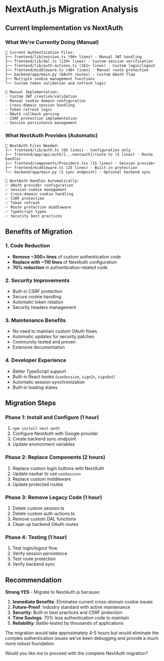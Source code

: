# NextAuth.js Migration Analysis

## Current Implementation vs NextAuth

### What We're Currently Doing (Manual)
```
📁 Current Authentication Files:
├── frontend/lib/session.ts (90+ lines) - Manual JWT handling
├── frontend/lib/dal.ts (119+ lines) - Custom session verification  
├── frontend/lib/auth-actions.ts (161+ lines) - Custom login/logout
├── frontend/middleware.ts (40+ lines) - Manual route protection
├── backend/app/main.py (OAuth routes) - Custom OAuth flow
├── Multiple cookie management functions
└── Custom token validation and refresh logic

🔧 Manual Implementation:
- Custom JWT creation/validation
- Manual cookie domain configuration
- Cross-domain session handling
- Token refresh logic
- OAuth callback parsing
- CSRF protection implementation
- Session persistence management
```

### What NextAuth Provides (Automatic)
```
📁 NextAuth Files Needed:
├── frontend/lib/auth.ts (65 lines) - Configuration only
├── frontend/app/api/auth/[...nextauth]/route.ts (5 lines) - Route handler
├── frontend/components/Providers.tsx (15 lines) - Session provider
├── frontend/middleware.ts (25 lines) - Built-in protection
└── backend/app/main.py (1 sync endpoint) - Optional backend sync

🚀 NextAuth Handles Automatically:
✅ OAuth provider configuration
✅ Session cookie management
✅ Cross-domain cookie handling
✅ CSRF protection
✅ Token refresh
✅ Route protection middleware
✅ TypeScript types
✅ Security best practices
```

## Benefits of Migration

### 1. Code Reduction
- **Remove ~300+ lines** of custom authentication code
- **Replace with ~110 lines** of NextAuth configuration
- **70% reduction** in authentication-related code

### 2. Security Improvements
- Built-in CSRF protection
- Secure cookie handling
- Automatic token rotation
- Security headers management

### 3. Maintenance Benefits
- No need to maintain custom OAuth flows
- Automatic updates for security patches
- Community-tested and proven
- Extensive documentation

### 4. Developer Experience
- Better TypeScript support
- Built-in React hooks (`useSession`, `signIn`, `signOut`)
- Automatic session synchronization
- Built-in loading states

## Migration Steps

### Phase 1: Install and Configure (1 hour)
1. `npm install next-auth`
2. Configure NextAuth with Google provider
3. Create backend sync endpoint
4. Update environment variables

### Phase 2: Replace Components (2 hours)
1. Replace custom login buttons with NextAuth
2. Update navbar to use `useSession`
3. Replace custom middleware
4. Update protected routes

### Phase 3: Remove Legacy Code (1 hour)
1. Delete custom session.ts
2. Delete custom auth-actions.ts
3. Remove custom DAL functions
4. Clean up backend OAuth routes

### Phase 4: Testing (1 hour)
1. Test login/logout flow
2. Verify session persistence
3. Test route protection
4. Verify backend sync

## Recommendation

**Strong YES** - Migrate to NextAuth.js because:

1. **Immediate Benefits**: Eliminates current cross-domain cookie issues
2. **Future-Proof**: Industry standard with active maintenance
3. **Security**: Built-in best practices and CSRF protection
4. **Time Savings**: 70% less authentication code to maintain
5. **Reliability**: Battle-tested by thousands of applications

The migration would take approximately 4-5 hours but would eliminate the complex authentication issues we've been debugging and provide a much more robust foundation.

Would you like me to proceed with the complete NextAuth migration?
